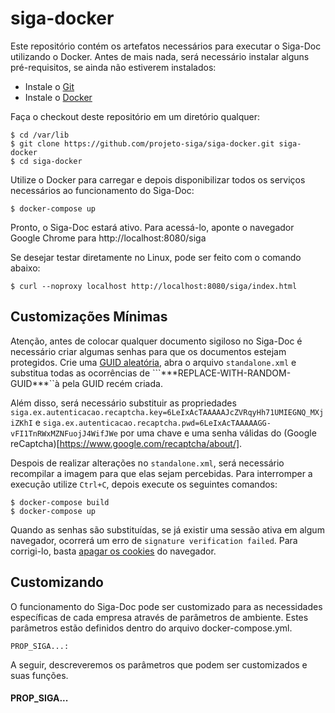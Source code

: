 # siga-docker

Este repositório contém os artefatos necessários para executar o Siga-Doc utilizando o Docker.
Antes de mais nada, será necessário instalar alguns pré-requisitos, se ainda não estiverem instalados:

- Instale o [Git](https://gist.github.com/derhuerst/1b15ff4652a867391f03)
- Instale o [Docker](https://docs.docker.com/install/)

Faça o checkout deste repositório em um diretório qualquer:

```
$ cd /var/lib
$ git clone https://github.com/projeto-siga/siga-docker.git siga-docker
$ cd siga-docker
```

Utilize o Docker para carregar e depois disponibilizar todos os serviços necessários ao funcionamento do Siga-Doc:

```
$ docker-compose up
```

Pronto, o Siga-Doc estará ativo. Para acessá-lo, aponte o navegador Google Chrome para http://localhost:8080/siga

Se desejar testar diretamente no Linux, pode ser feito com o comando abaixo:

```
$ curl --noproxy localhost http://localhost:8080/siga/index.html
```

## Customizações Mínimas

Atenção, antes de colocar qualquer documento sigiloso no Siga-Doc é necessário criar algumas senhas
para que os documentos estejam protegidos. Crie uma [GUID aleatória](https://www.guidgenerator.com/), abra o arquivo
```standalone.xml``` e substitua todas as ocorrências de ```\*\*\*REPLACE-WITH-RANDOM-GUID\*\*\*``à pela GUID recém criada.

Além disso, será necessário substituir as propriedades ```siga.ex.autenticacao.recaptcha.key=6LeIxAcTAAAAAJcZVRqyHh71UMIEGNQ_MXjiZKhI``` e
```siga.ex.autenticacao.recaptcha.pwd=6LeIxAcTAAAAAGG-vFI1TnRWxMZNFuojJ4WifJWe``` 
por uma chave e uma senha válidas do (Google reCaptcha)[https://www.google.com/recaptcha/about/].

Despois de realizar alterações no ```standalone.xml```, será necessário recompilar a imagem para que elas sejam percebidas.
Para interromper a execução utilize ```Ctrl+C```, depois execute os seguintes comandos:

```
$ docker-compose build
$ docker-compose up
```

Quando as senhas são substituídas, se já existir uma sessão ativa em algum navegador, ocorrerá um erro de ```signature verification failed```. 
Para corrigi-lo, basta [apagar os cookies](https://support.google.com/chrome/answer/95647?co=GENIE.Platform%3DDesktop&hl=pt-BR) do navegador.


## Customizando

O funcionamento do Siga-Doc pode ser customizado
para as necessidades específicas de cada empresa através de parâmetros de ambiente.
Estes parâmetros estão definidos dentro do arquivo docker-compose.yml.

```
PROP_SIGA...:
```

A seguir, descreveremos os parâmetros que podem ser customizados e suas funções.

#### PROP_SIGA...
